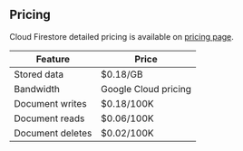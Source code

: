 ## Pricing

Cloud Firestore detailed pricing is available on [pricing page](https://cloud.google.com/firestore/pricing).

| Feature          | Price                |
| ---------------- | -------------------- |
| Stored data      | $0.18/GB             |
| Bandwidth        | Google Cloud pricing |
| Document writes  | $0.18/100K           |
| Document reads   | $0.06/100K           |
| Document deletes | $0.02/100K           |
